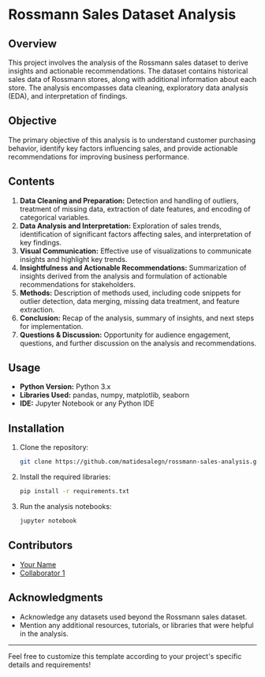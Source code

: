 # Rossmann Sales Dataset Analysis

## Overview
This project involves the analysis of the Rossmann sales dataset to derive insights and actionable recommendations. The dataset contains historical sales data of Rossmann stores, along with additional information about each store. The analysis encompasses data cleaning, exploratory data analysis (EDA), and interpretation of findings.

## Objective
The primary objective of this analysis is to understand customer purchasing behavior, identify key factors influencing sales, and provide actionable recommendations for improving business performance.

## Contents
1. **Data Cleaning and Preparation:** Detection and handling of outliers, treatment of missing data, extraction of date features, and encoding of categorical variables.
2. **Data Analysis and Interpretation:** Exploration of sales trends, identification of significant factors affecting sales, and interpretation of key findings.
3. **Visual Communication:** Effective use of visualizations to communicate insights and highlight key trends.
4. **Insightfulness and Actionable Recommendations:** Summarization of insights derived from the analysis and formulation of actionable recommendations for stakeholders.
5. **Methods:** Description of methods used, including code snippets for outlier detection, data merging, missing data treatment, and feature extraction.
6. **Conclusion:** Recap of the analysis, summary of insights, and next steps for implementation.
7. **Questions & Discussion:** Opportunity for audience engagement, questions, and further discussion on the analysis and recommendations.

## Usage
- **Python Version:** Python 3.x
- **Libraries Used:** pandas, numpy, matplotlib, seaborn
- **IDE:** Jupyter Notebook or any Python IDE

## Installation
1. Clone the repository:
   ```bash
   git clone https://github.com/matidesalegn/rossmann-sales-analysis.git
   ```
2. Install the required libraries:
   ```bash
   pip install -r requirements.txt
   ```
3. Run the analysis notebooks:
   ```bash
   jupyter notebook
   ```

## Contributors
- [Your Name](https://github.com/matidesalegn)
- [Collaborator 1](https://github.com/MatiwosD)



## Acknowledgments
- Acknowledge any datasets used beyond the Rossmann sales dataset.
- Mention any additional resources, tutorials, or libraries that were helpful in the analysis.

---

Feel free to customize this template according to your project's specific details and requirements!

